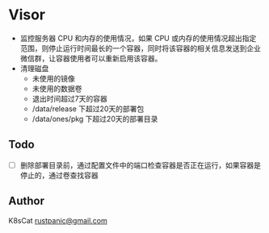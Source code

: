 # Visor

- 监控服务器 CPU 和内存的使用情况，如果 CPU 或内存的使用情况超出指定范围，则停止运行时间最长的一个容器，同时将该容器的相关信息发送到企业微信群，让容器使用者可以重新启用该容器。
- 清理磁盘
    - 未使用的镜像
    - 未使用的数据卷
    - 退出时间超过7天的容器
    - /data/release 下超过20天的部署包
    - /data/ones/pkg 下超过20天的部署目录

## Todo

- [ ] 删除部署目录前，通过配置文件中的端口检查容器是否正在运行，如果容器是停止的，通过卷查找容器

## Author

K8sCat <rustpanic@gmail.com>
